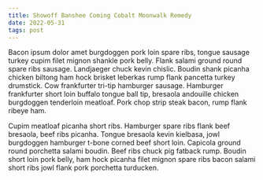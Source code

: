```yaml
---
title: Showoff Banshee Coming Cobalt Moonwalk Remedy
date: 2022-05-31
tags: post
---
```


Bacon ipsum dolor amet burgdoggen pork loin spare ribs, tongue sausage turkey cupim filet mignon shankle pork belly.  Flank salami ground round spare ribs sausage.  Landjaeger chuck kevin chislic.  Boudin shank picanha chicken biltong ham hock brisket leberkas rump flank pancetta turkey drumstick.  Cow frankfurter tri-tip hamburger sausage.  Hamburger frankfurter short loin buffalo tongue ball tip, bresaola andouille chicken burgdoggen tenderloin meatloaf.  Pork chop strip steak bacon, rump flank ribeye ham.

Cupim meatloaf picanha short ribs.  Hamburger spare ribs flank beef bresaola, beef ribs picanha.  Tongue bresaola kevin kielbasa, jowl burgdoggen hamburger t-bone corned beef short loin.  Capicola ground round porchetta salami boudin.  Beef ribs chuck pig fatback rump.  Boudin short loin pork belly, ham hock picanha filet mignon spare ribs bacon salami short ribs jowl flank pork porchetta turducken.